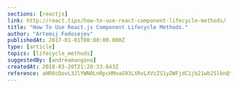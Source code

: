 ```yaml
---
sections: [reactjs]
link: http://react.tips/how-to-use-react-component-lifecycle-methods/
title: "How To Use React.js Component Lifecycle Methods."
author: "Artemij Fedosejev"
publishedAt: 2017-01-01T00:00:00.000Z
type: [article]
topics: [lifecycle_methods]
suggestedBy: [andreamangano]
createdAt: 2018-03-20T21:28:33.643Z
reference: aHR0cDovL3JlYWN0LnRpcHMvaG93LXRvLXVzZS1yZWFjdC1jb21wb25lbnQtbGlmZWN5Y2xlLW1ldGhvZHMv
---
```

